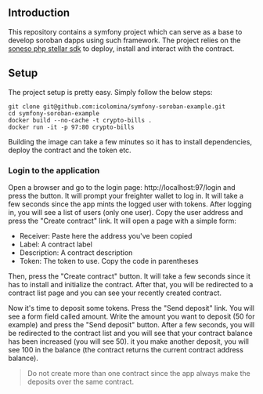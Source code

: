 ## Introduction
This repository contains a symfony project which can serve as a base to develop soroban dapps using such framework. The project relies on the [soneso php stellar sdk](https://github.com/Soneso/stellar-php-sdk) to deploy, install 
and interact with the contract. 

## Setup
The project setup is pretty easy. Simply follow the below steps:

```shell
git clone git@github.com:icolomina/symfony-soroban-example.git
cd symfony-soroban-example
docker build --no-cache -t crypto-bills .
docker run -it -p 97:80 crypto-bills
```

Building the image can take a few minutes so it has to install dependencies, deploy the contract and the token etc.

### Login to the application

Open a browser and go to the login page: http://localhost:97/login and press the button. It will prompt your freighter wallet to log in. It will take a few seconds since the app mints the logged user 
with tokens.
After logging in, you will see a list of users (only one user). Copy the user address and press the "Create contract" link. It will open a page with a simple form:

- Receiver: Paste here the address you've been copied
- Label: A contract label
- Description: A contract description
- Token: The token to use. Copy the code in parentheses

Then, press the "Create contract" button. It will take a few seconds since it has to install and initialize the contract. After that, you will be redirected to a contract list page and you can see your
recently created contract. 

Now it's time to deposit some tokens. Press the "Send deposit" link. You will see a form field called amount. Write the amount you want to deposit (50 for example) and press the "Send deposit" button. After a few seconds, you will be redirected to the contract list and you will see that your contract balance has been increased (you will see 50). it you make another deposit, you will see 100 in the balance (the contract returns the current contract address balance).

> Do not create more than one contract since the app always make the deposits over the same contract.